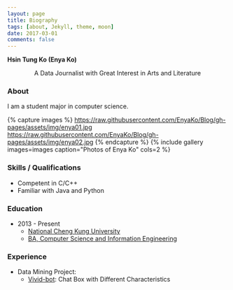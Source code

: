 ```yaml
---
layout: page
title: Biography
tags: [about, Jekyll, theme, moon]
date: 2017-03-01
comments: false
---
```


**Hsin Tung Ko (Enya Ko)**
<center> A Data Journalist with Great Interest in Arts and Literature </center>

### About
I am a student major in computer science.

{% capture images %}
    https://raw.githubusercontent.com/EnyaKo/Blog/gh-pages/assets/img/enya01.jpg
    https://raw.githubusercontent.com/EnyaKo/Blog/gh-pages/assets/img/enya02.jpg
{% endcapture %}
{% include gallery images=images caption="Photos of Enya Ko" cols=2 %}

### Skills / Qualifications
* Competent in C/C++
* Familiar with Java and Python

### Education
- 2013 - Present
    - [National Cheng Kung University](http://web.ncku.edu.tw/bin/home.php?Lang=en)
    - [BA, Computer Science and Information Engineering](http://www.csie.ncku.edu.tw/ncku_csie/?lang=en)

### Experience
- Data Mining Project: 
    - <a href="https://github.com/Lee-W/vivid-bot">Vivid-bot</a>: Chat Box with Different Characteristics

